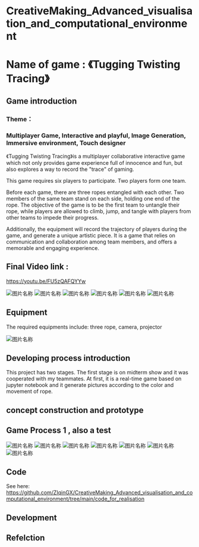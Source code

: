 # CreativeMaking_Advanced_visualisation_and_computational_environment

# Name of game : 《Tugging Twisting Tracing》

## Game introduction

### Theme： 
### Multiplayer Game, Interactive and playful, Image Generation, Immersive environment, Touch designer


《Tugging Twisting Tracing》is a multiplayer collaborative interactive game which not only provides game experience full of innocence and fun, but also explores a way to record the "trace" of gaming. 

This game requires six players to participate. Two players form one team. 

Before each game, there are three ropes entangled with each other. Two members of the same team stand on each side, holding one end of the rope. The objective of the game is to be the first team to untangle their rope, while players are allowed to climb, jump, and tangle with players from other teams to impede their progress. 

Additionally, the equipment will record the trajectory of players during the game, and generate a unique artistic piece. It is a game that relies on communication and collaboration among team members, and offers a memorable and engaging experience.

## Final Video link :
https://youtu.be/FU5zQAFQYYw 

![图片名称](https://github.com/ZIqinGX/CreativeMaking_Advanced_visualisation_and_computational_environment/blob/main/Final%20stage%20video%20shortcut/cover6.png) 
![图片名称](https://github.com/ZIqinGX/CreativeMaking_Advanced_visualisation_and_computational_environment/blob/main/Final%20stage%20video%20shortcut/cover7.png) 
![图片名称](https://github.com/ZIqinGX/CreativeMaking_Advanced_visualisation_and_computational_environment/blob/main/Final%20game(process2)%20generated%20artwork/final%20game%20photo.jpg)
![图片名称](https://github.com/ZIqinGX/CreativeMaking_Advanced_visualisation_and_computational_environment/blob/main/Final%20game(process2)%20generated%20artwork/game_figure5.png)
![图片名称](https://github.com/ZIqinGX/CreativeMaking_Advanced_visualisation_and_computational_environment/blob/main/Final%20game(process2)%20generated%20artwork/game_figure7.png)
![图片名称](https://github.com/ZIqinGX/CreativeMaking_Advanced_visualisation_and_computational_environment/blob/main/Final%20game(process2)%20generated%20artwork/game_figure2.png)

## Equipment 

The required equipments include: three rope, camera, projector

![图片名称](https://github.com/ZIqinGX/CreativeMaking_Advanced_visualisation_and_computational_environment/blob/main/Equipment/rope.jpg)

## Developing process introduction

This project has two stages. The first stage is on midterm show and it was cooperated with my teammates. At first, it is a real-time game based on jupyter notebook and it generate pictures according to the color and movement of rope.



## concept construction and prototype

## Game Process 1 , also a test

![图片名称](https://github.com/ZIqinGX/CreativeMaking_Advanced_visualisation_and_computational_environment/blob/main/Game%20process%20photo/game_process_record3resize.png) 
![图片名称](https://github.com/ZIqinGX/CreativeMaking_Advanced_visualisation_and_computational_environment/blob/main/Game%20process%20photo/game_process_record4resized.png)
![图片名称](https://github.com/ZIqinGX/CreativeMaking_Advanced_visualisation_and_computational_environment/blob/main/Game%20process%20photo/game_process_record2resized.png)
![图片名称](https://github.com/ZIqinGX/CreativeMaking_Advanced_visualisation_and_computational_environment/blob/main/Game%20process%20photo/game_process_record5resized.jpg)
![图片名称](https://github.com/ZIqinGX/CreativeMaking_Advanced_visualisation_and_computational_environment/blob/main/Generated_pictures_from_playing/artwork3resized.png) 
![图片名称](https://github.com/ZIqinGX/CreativeMaking_Advanced_visualisation_and_computational_environment/blob/main/Generated_pictures_from_playing/artwork1resized.png) 
![图片名称](https://github.com/ZIqinGX/CreativeMaking_Advanced_visualisation_and_computational_environment/blob/main/Generated_pictures_from_playing/artwork2resized.png) 


## Code
See here: https://github.com/ZIqinGX/CreativeMaking_Advanced_visualisation_and_computational_environment/tree/main/code_for_realisation


## Development

## Refelction
